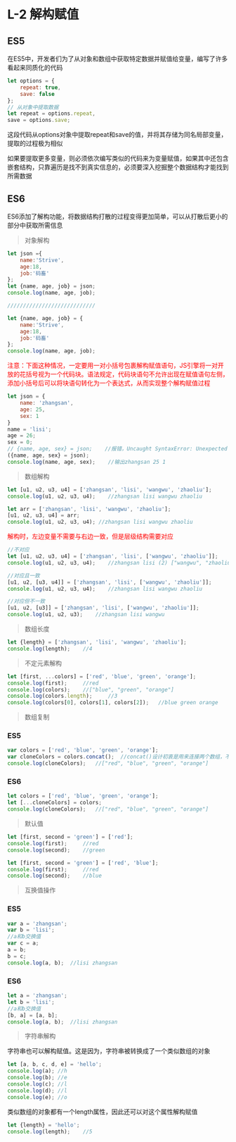 # L-2 解构赋值
## ES5
在ES5中，开发者们为了从对象和数组中获取特定数据并赋值给变量，编写了许多看起来同质化的代码
```js
let options = {
    repeat: true,
    save: false
};
// 从对象中提取数据
let repeat = options.repeat,
save = options.save;
```
这段代码从options对象中提取repeat和save的值，并将其存储为同名局部变量，提取的过程极为相似

如果要提取更多变量，则必须依次编写类似的代码来为变量赋值，如果其中还包含嵌套结构，只靠遍历是找不到真实信息的，必须要深入挖掘整个数据结构才能找到所需数据

## ES6
ES6添加了解构功能，将数据结构打散的过程变得更加简单，可以从打散后更小的部分中获取所需信息
> 对象解构
```js
let json ={
    name:'Strive',
    age:18,
    job:'码畜'
};
let {name, age, job} = json;
console.log(name, age, job);

////////////////////////////

let {name, age, job} = {
    name:'Strive',
    age:18,
    job:'码畜'
};
console.log(name, age, job);
```
<font color="red">注意：下面这种情况，一定要用一对小括号包裹解构赋值语句，JS引擎将一对开放的花括号视为一个代码块。语法规定，代码块语句不允许出现在赋值语句左侧，添加小括号后可以将块语句转化为一个表达式，从而实现整个解构赋值过程</font>
```js
let json = {
    name: 'zhangsan',
    age: 25,
    sex: 1
}
name = 'lisi';
age = 26;
sex = 0;
// {name, age, sex} = json;    //报错，Uncaught SyntaxError: Unexpected token =
({name, age, sex} = json);
console.log(name, age, sex);    //输出zhangsan 25 1
```
> 数组解构
```js
let [u1, u2, u3, u4] = ['zhangsan', 'lisi', 'wangwu', 'zhaoliu'];
console.log(u1, u2, u3, u4);    //zhangsan lisi wangwu zhaoliu

let arr = ['zhangsan', 'lisi', 'wangwu', 'zhaoliu'];
[u1, u2, u3, u4] = arr;
console.log(u1, u2, u3, u4); //zhangsan lisi wangwu zhaoliu
```
<font color="red">解构时，左边变量不需要与右边一致，但是层级结构需要对应</font>
```js
//不对应
let [u1, u2, u3, u4] = ['zhangsan', 'lisi', ['wangwu', 'zhaoliu']];
console.log(u1, u2, u3, u4);    //zhangsan lisi (2) ["wangwu", "zhaoliu"] undefined

//对应且一致
[u1, u2, [u3, u4]] = ['zhangsan', 'lisi', ['wangwu', 'zhaoliu']];
console.log(u1, u2, u3, u4);    //zhangsan lisi wangwu zhaoliu

//对应但不一致
[u1, u2, [u3]] = ['zhangsan', 'lisi', ['wangwu', 'zhaoliu']];
console.log(u1, u2, u3);    //zhangsan lisi wangwu
```
> 数组长度
```js
let {length} = ['zhangsan', 'lisi', 'wangwu', 'zhaoliu'];
console.log(length);    //4
```
> 不定元素解构
```js
let [first, ...colors] = ['red', 'blue', 'green', 'orange'];
console.log(first);     //red
console.log(colors);    //["blue", "green", "orange"]
console.log(colors.length);     //3
console.log(colors[0], colors[1], colors[2]);   //blue green orange
```
> 数组复制
### ES5
```js
var colors = ['red', 'blue', 'green', 'orange'];
var cloneColors = colors.concat();  //concat()设计初衷是用来连接两个数组，不传参时会返回当前函数的副本
console.log(cloneColors);   //["red", "blue", "green", "orange"]
```
### ES6
```js
let colors = ['red', 'blue', 'green', 'orange'];
let [...cloneColors] = colors;
console.log(cloneColors);   //["red", "blue", "green", "orange"]
```
> 默认值
```js
let [first, second = 'green'] = ['red'];
console.log(first);     //red
console.log(second);    //green
```
```js
let [first, second = 'green'] = ['red', 'blue'];
console.log(first);     //red
console.log(second);    //blue
```
> 互换值操作
### ES5
```js
var a = 'zhangsan';
var b = 'lisi';
//a和b交换值
var c = a;
a = b;
b = c;
console.log(a, b);  //lisi zhangsan
```
### ES6
```js
let a = 'zhangsan';
let b = 'lisi';
//a和b交换值
[b, a] = [a, b];
console.log(a, b);  //lisi zhangsan
```
> 字符串解构

字符串也可以解构赋值。这是因为，字符串被转换成了一个类似数组的对象
```js
let [a, b, c, d, e] = 'hello';
console.log(a); //h
console.log(b); //e
console.log(c); //l
console.log(d); //l
console.log(e); //o
```
类似数组的对象都有一个length属性，因此还可以对这个属性解构赋值
```js
let {length} = 'hello';
console.log(length);    //5
```